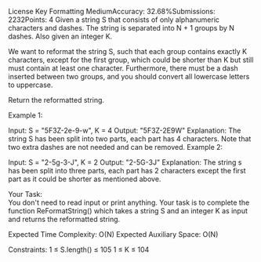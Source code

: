 License Key Formatting
MediumAccuracy: 32.68%Submissions: 2232Points: 4
Given a string S that consists of only alphanumeric characters and dashes. The string is separated into N + 1 groups by N dashes. Also given an integer K. 

We want to reformat the string S, such that each group contains exactly K characters, except for the first group, which could be shorter than K but still must contain at least one character. Furthermore, there must be a dash inserted between two groups, and you should convert all lowercase letters to uppercase.

Return the reformatted string.


Example 1:

Input: 
S = "5F3Z-2e-9-w", K = 4
Output: "5F3Z-2E9W"
Explanation: The string S has been split into two
parts, each part has 4 characters. Note that two
extra dashes are not needed and can be removed.
Example 2:

Input:
S = "2-5g-3-J", K = 2
Output: "2-5G-3J"
Explanation: The string s has been split 
into three parts, each part has 2 characters 
except the first part as it could
be shorter as mentioned above.

Your Task:  
You don't need to read input or print anything. Your task is to complete the function ReFormatString() which takes a string S and an integer K as input and returns the reformatted string.


Expected Time Complexity: O(N)
Expected Auxiliary Space: O(N)


Constraints:
1 ≤ S.length() ≤ 105
1 ≤ K ≤ 104